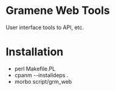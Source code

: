 Gramene Web Tools
=================

User interface tools to API, etc.

Installation
============

* perl Makefile.PL
* cpanm --installdeps .
* morbo script/grm_web
